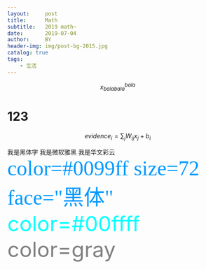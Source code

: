 ```yaml
---
layout:     post
title:      Math
subtitle:   2019 math~ 
date:       2019-07-04
author:     BY
header-img: img/post-bg-2015.jpg
catalog: true
tags:
    - 生活
---
```


$$x_{balabala}^{bala}$$


# 123

$$ evidence_{i}=\sum _{j} W_{ij}x_{j}+b_{i} $$


<font face="黑体">我是黑体字</font>
<font face="微软雅黑">我是微软雅黑</font>
<font face="STCAIYUN">我是华文彩云</font>
<font color=#0099ff size=7 face="黑体">color=#0099ff size=72 face="黑体"</font>
<font color=#00ffff size=72>color=#00ffff</font>
<font color=gray size=72>color=gray</font>
